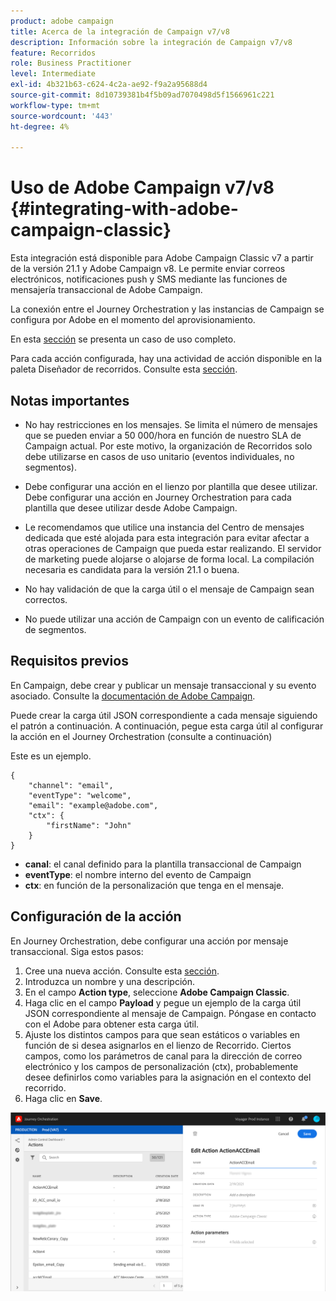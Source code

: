 ```yaml
---
product: adobe campaign
title: Acerca de la integración de Campaign v7/v8
description: Información sobre la integración de Campaign v7/v8
feature: Recorridos
role: Business Practitioner
level: Intermediate
exl-id: 4b321b63-c624-4c2a-ae92-f9a2a95688d4
source-git-commit: 8d10739381b4f5b09ad7070498d5f1566961c221
workflow-type: tm+mt
source-wordcount: '443'
ht-degree: 4%

---
```


# Uso de Adobe Campaign v7/v8 {#integrating-with-adobe-campaign-classic}

Esta integración está disponible para Adobe Campaign Classic v7 a partir de la versión 21.1 y Adobe Campaign v8. Le permite enviar correos electrónicos, notificaciones push y SMS mediante las funciones de mensajería transaccional de Adobe Campaign.

La conexión entre el Journey Orchestration y las instancias de Campaign se configura por Adobe en el momento del aprovisionamiento.

En esta [sección](../usecase/campaign-classic-use-case.md) se presenta un caso de uso completo.

Para cada acción configurada, hay una actividad de acción disponible en la paleta Diseñador de recorridos. Consulte esta [sección](../building-journeys/using-adobe-campaign-classic.md).

## Notas importantes

* No hay restricciones en los mensajes. Se limita el número de mensajes que se pueden enviar a 50 000/hora en función de nuestro SLA de Campaign actual. Por este motivo, la organización de Recorridos solo debe utilizarse en casos de uso unitario (eventos individuales, no segmentos).

* Debe configurar una acción en el lienzo por plantilla que desee utilizar. Debe configurar una acción en Journey Orchestration para cada plantilla que desee utilizar desde Adobe Campaign.

* Le recomendamos que utilice una instancia del Centro de mensajes dedicada que esté alojada para esta integración para evitar afectar a otras operaciones de Campaign que pueda estar realizando. El servidor de marketing puede alojarse o alojarse de forma local. La compilación necesaria es candidata para la versión 21.1 o buena.

* No hay validación de que la carga útil o el mensaje de Campaign sean correctos.

* No puede utilizar una acción de Campaign con un evento de calificación de segmentos.

## Requisitos previos

En Campaign, debe crear y publicar un mensaje transaccional y su evento asociado. Consulte la [documentación de Adobe Campaign](https://experienceleague.adobe.com/docs/campaign-classic/using/transactional-messaging/introduction/about-transactional-messaging.html#transactional-messaging).

Puede crear la carga útil JSON correspondiente a cada mensaje siguiendo el patrón a continuación. A continuación, pegue esta carga útil al configurar la acción en el Journey Orchestration (consulte a continuación)

Este es un ejemplo.

```
{
    "channel": "email",
    "eventType": "welcome",
    "email": "example@adobe.com",
    "ctx": {
        "firstName": "John"
    }
}
```

* **canal**: el canal definido para la plantilla transaccional de Campaign
* **eventType**: el nombre interno del evento de Campaign
* **ctx**: en función de la personalización que tenga en el mensaje.

## Configuración de la acción

En Journey Orchestration, debe configurar una acción por mensaje transaccional. Siga estos pasos:

1. Cree una nueva acción. Consulte esta [sección](../action/action.md).
1. Introduzca un nombre y una descripción.
1. En el campo **Action type**, seleccione **Adobe Campaign Classic**.
1. Haga clic en el campo **Payload** y pegue un ejemplo de la carga útil JSON correspondiente al mensaje de Campaign. Póngase en contacto con el Adobe para obtener esta carga útil.
1. Ajuste los distintos campos para que sean estáticos o variables en función de si desea asignarlos en el lienzo de Recorrido. Ciertos campos, como los parámetros de canal para la dirección de correo electrónico y los campos de personalización (ctx), probablemente desee definirlos como variables para la asignación en el contexto del recorrido.
1. Haga clic en **Save**.

![](../assets/accintegration1.png)


